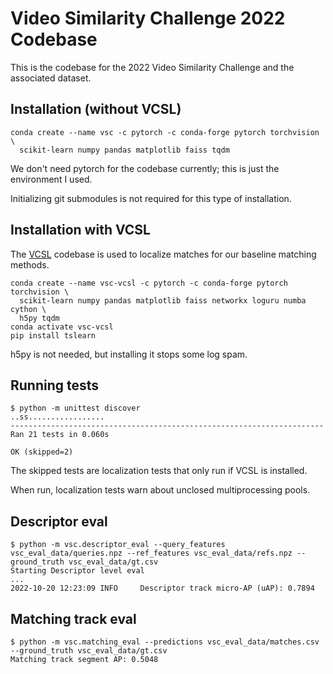 # Video Similarity Challenge 2022 Codebase

This is the codebase for the 2022 Video Similarity Challenge and
the associated dataset.

## Installation (without VCSL)

```
conda create --name vsc -c pytorch -c conda-forge pytorch torchvision \
  scikit-learn numpy pandas matplotlib faiss tqdm
```

We don't need pytorch for the codebase currently; this is just the environment I used.

Initializing git submodules is not required for this type of installation.

## Installation with VCSL

The [VCSL](https://github.com/alipay/VCSL) codebase is used to localize matches for our baseline matching methods.

```
conda create --name vsc-vcsl -c pytorch -c conda-forge pytorch torchvision \
  scikit-learn numpy pandas matplotlib faiss networkx loguru numba cython \
  h5py tqdm
conda activate vsc-vcsl
pip install tslearn
```

h5py is not needed, but installing it stops some log spam.

## Running tests

```
$ python -m unittest discover
..ss.................
----------------------------------------------------------------------
Ran 21 tests in 0.060s

OK (skipped=2)
```

The skipped tests are localization tests that only run if VCSL is installed.

When run, localization tests warn about unclosed multiprocessing pools.

## Descriptor eval

```
$ python -m vsc.descriptor_eval --query_features vsc_eval_data/queries.npz --ref_features vsc_eval_data/refs.npz --ground_truth vsc_eval_data/gt.csv
Starting Descriptor level eval
...
2022-10-20 12:23:09 INFO     Descriptor track micro-AP (uAP): 0.7894
```

## Matching track eval

```
$ python -m vsc.matching_eval --predictions vsc_eval_data/matches.csv --ground_truth vsc_eval_data/gt.csv
Matching track segment AP: 0.5048
```
